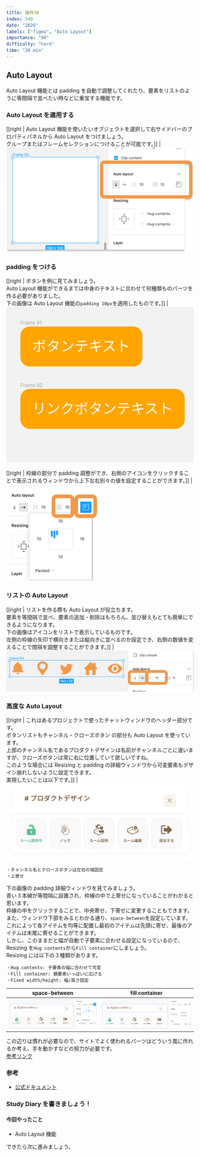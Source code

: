 ```yaml
---
title: 操作10
index: 540
date: "2020"
labels: ["figma", "Auto Layout"]
importance: "90"
difficulty: "hard"
time: "20 min"
---
```


## Auto Layout

Auto Layout 機能とは padding を自動で調整してくれたり、要素をリストのように等間隔で並べたい時などに重宝する機能です。

### Auto Layout を適用する

[[right | Auto Layout 機能を使いたいオブジェクトを選択して右サイドバーのプロパティパネルから Auto Layout をつけましょう。<br/>グループまたはフレームセレクションにつけることが可能です。]]
| ![auto-layout](./img/auto-layout.png)

### padding をつける

[[right | ボタンを例に見てみましょう。<br/>Auto Layout 機能ができるまでは中身のテキストに合わせて何種類ものパーツを作る必要がありました。<br/>下の画像は Auto Layout 機能の`padding 10px`を適用したものです。]]
| ![auto-layout-button](./img/auto-layout-button.png)

[[right | 枠線の部分で padding 調整ができ、右側のアイコンをクリックすることで表示されるウィンドウから上下左右別々の値を設定することができます。]]
| ![auto-layout-padding](./img/auto-layout-padding.png)

### リストの Auto Layout

[[right | リストを作る際も Auto Layout が役立ちます。<br/>要素を等間隔で並べ、要素の追加・削除はもちろん、並び替えもとても簡単にできるようになります。<br/>下の画像はアイコンをリストで表示しているものです。<br/>左側の枠線の矢印で横向きまたは縦向きに並べるのか設定でき、右側の数値を変えることで間隔を調整することができます。]]
| ![auto-layout-list](./img/auto-layout-list.png)

### 高度な Auto Layout

[[right | これはあるプロジェクトで使ったチャットウィンドウのヘッダー部分です。<br/>ボタンリストもチャンネル・クローズボタン の部分も Auto Layout を使っています。<br/>上部のチャンネル名であるプロダクトデザインは名前がチャンネルごとに違いますが、クローズボタンは常に右に位置していて欲しいですね。<br/>このような場合には Resizing と padding の詳細ウィンドウから可変要素もデザイン崩れしないように設定できます。<br/>実現したいことは以下です。]]
| ![chat-header](./img/chat-header.png)

```
・チャンネル名とクローズボタンは左右の端固定
・上寄せ
```

下の画像の padding 詳細ウィンドウを見てみましょう。  
青い３本線が等間隔に設置され、枠線の中で上寄せになっていることがわかると思います。  
枠線の中をクリックすることで、中央寄せ、下寄せに変更することもできます。  
また、ウィンドウ下部をみるとわかる通り、`space-between`を設定しています。  
これによって各アイテムを均等に配置し最初のアイテムは先頭に寄せ、最後のアイテムは末尾に寄せることができます。  
しかし、このままだと幅が自動で子要素に合わせる設定になっているので、Resizing を`Hug contents`から`Fill container`にしましょう。  
Resizing には以下の３種類があります。

```
・Hug contents: 子要素の幅に合わせて可変
・Fill container: 親要素いっぱいに広げる
・Fixed width/height: 幅/高さ固定
```

| space-between                                                     | fill container                                          |
| ----------------------------------------------------------------- | ------------------------------------------------------- |
| ![auto-layout-space-between](./img/auto-layout-space-between.png) | ![auto-layout-resizing](./img/auto-layout-resizing.png) |

この辺りは慣れが必要なので、サイトでよく使われるパーツはどういう風に作れるか考え、手を動かすなどの努力が必要です。  
[参考リンク](https://bagelee.com/design/figma-auto-layout-update/)

### 参考

- [公式ドキュメント](https://help.figma.com/hc/en-us/articles/360040451373-Create-dynamic-designs-with-Auto-layout)

### Study Diary を書きましょう！

#### 今回やったこと

- Auto Layout 機能

できたら次に進みましょう。
